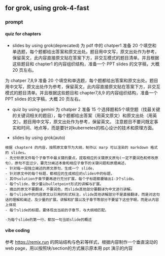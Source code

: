## for grok, using grok-4-fast

### prompt
#### quiz for chapters
- slides by using grok(deprecated)
为 pdf 中的 chatper1 准备 20 个填空和单选题，每个题都给出答案和原文出处。题目用中文写，原文出处作为参考，保留英文，此内容直接原文贴在答案下方，非交互模式的题目清单。并且根据这些题目和 chapter1 的内容组织结构，准备一个 PPT slides 的文字稿，大概 20 页左右。

为 chatper 7,8,9 准备 20 个填空和单选题，每个题都给出答案和原文出处。题目用中文写，原文出处作为参考，保留英文，此内容直接原文贴在答案下方，非交互模式的题目清单。并且根据这些题目和 chapter7,8,9 的内容组织结构，准备一个 PPT slides 的文字稿，大概 20 页左右。

- quiz by using gemini
为 chatper 2 准备 15 个选择题和5个填空题（找最关键的关键词相关的题目），每个题都给出答案（用英文原文）和原文出处（用英文）。题目用中文写，原文出处作为参考，保留英文。
注意题目不要问既定事实和时间、地点等，而是要针对kubernetes的核心设计的技术和原理方面。

- slides by using grok(auto)
```
根据 chapter4 的内容，按照原文章节为大纲，制作以 marp 可以渲染的 markdown 格式的 slides。
- 先分析原文件每个子章节中最关键的要点，提取相应的关键原文原句(一定不要润色和修改原句)，原句不宜过少，要充分阐述本章和相应子章节的关键问题和原理阐述，
- 针对每一段独立阐述的原文原句，生成一个 slide，
- 针对原文中的每个标题，都相应的生成相应的slides中的标题，
- 其中solution子章节要再进行充分扩展，每个子标题都要输出1-3个slide。
- 每个slide，做少量以bulletpoint形式的讲解与扩展。
- 摘出的原文不要翻译，不要润色，而slide其他部分要翻译为中文进行讲解。
- 每个slide中的内容原文以引用的形式标注，slide其他讲解部分不是直接翻译，而是对这句话的理解和阐述，及少量的扩展。讲解和扩展以及子章节等部分不要留下这些字眼，而是从内容上体现
- 每个slide的标题，要体现出当前的子章节，与大纲相匹配，

-为每个slide的第一行，都加一句当前slide的概述
```

#### vibe coding
参考 https://remix.run 的网站结构与色彩等样式，根据内容制作一个垂直滚动的 web page，用以按照块/section的方式展示原本用 ppt 演示的内容